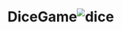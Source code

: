 # DiceGame![dice](https://user-images.githubusercontent.com/45174825/189102402-ede284c3-8791-4af9-986d-9508d07c7d61.png)
